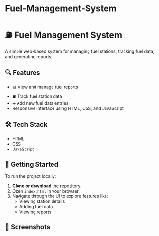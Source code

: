# Fuel-Management-System

# ⛽ Fuel Management System

A simple web-based system for managing fuel stations, tracking fuel data, and generating reports.

## 🔍 Features

- 📊 View and manage fuel reports
- ⛽ Track fuel station data
- ➕ Add new fuel data entries
- Responsive interface using HTML, CSS, and JavaScript


## 🛠️ Tech Stack

- HTML
- CSS
- JavaScript

## 🚀 Getting Started

To run the project locally:

1. **Clone or download** the repository.
2. Open `index.html` in your browser.
3. Navigate through the UI to explore features like:
   - Viewing station details
   - Adding fuel data
   - Viewing reports

## 📸 Screenshots

